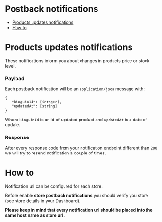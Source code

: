 # Postback notifications

- [Products updates notifications](#products-updates-notifications)
- [How to](#how-to)

# Products updates notifications

These notifications inform you about changes in products price or stock level.

### Payload

Each postback notification will be an `application/json` message with:

```
{
   "kinguinId": [integer],
   "updatedAt": [string]
}
```

Where `kinguinId` is an id of updated product and `updatedAt` is a date of update.

### Response

After every response code from your notification endpoint different than `200` we will try to resend notification a couple of times.


# How to

Notification url can be configured for each store.

Before enable **store postback notifications** you should verify you store (see store details in your Dashboard).

**Please keep in mind that every notification url should be placed into the same host name as store url.**
